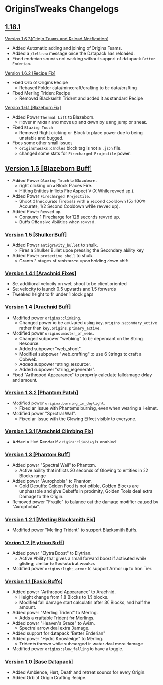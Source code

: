 # OriginsTweaks Changelogs

## [1.18.1](https://modrinth.com/mod/origins/version/1.3.1)

[Version 1.6.3[Origin Teams and Reload Notification]](https://github.com/ChromexUnderscore/OriginsTweaks/releases/tag/1.6.3)

+ Added Automatic adding and joining of Origins Teams.
+ Added a ``/tellraw`` message once the Datapack has reloaded.
+ Fixed enderian sounds not working without support of datapack ``Better Enderian``.

[Version 1.6.2 [Recipe Fix]](https://github.com/ChromexUnderscore/OriginsTweaks/releases/tag/1.6.2)

+ Fixed Orb of Origins Recipe
    + Rebased Folder data/minecraft/crafting to be data/crafting
+ Fixed Merling Trident Recipe
    + Removed Blacksmith Trident and added it as standard Recipe

[Version 1.6.1 [Blazeborn Fix]](https://github.com/ChromexUnderscore/OriginsTweaks/releases/tag/1.6.1)

+ Added Power ``Thermal Lift`` to Blazeborn.
    + Hover in Midair and move up and down by using jump or sneak.
+ Fixed ``Blazing Touch``
    + Removed Right clicking on Block to place power due to being unstable and bugged.
+ Fixes some other small issues
    + ``originstweaks:candles`` block tag is not a ``.json`` file.
    + changed some stats for ``Firecharged Projectile`` power. 

## [Version 1.6 [Blazeborn Buff]](https://github.com/ChromexUnderscore/OriginsTweaks/releases/tag/1.6)

+ Added Power ``Blazing Touch`` to Blazeborn.
    + right clicking on a Block Places Fire.
    + Hitting Entities inflicts Fire Aspect V (X While revved up.).
+ Added Power ``Firecharged Projectile``.
    + Shoot 3 Inaccurate Fireballs with a second cooldown (5x 100% Accurate, 1/2 Second Cooldown while revved up).
+ Added Power ``Revved up``.
    + Consume 1 Firecharge for 128 seconds revved up.
    + Buffs Offensive Abilities when revved.

### [Version 1.5 [Shulker Buff]](https://github.com/ChromexUnderscore/OriginsTweaks/releases/tag/1.5)

+ Added Power ``antigravity_bullet`` to shulk.
    + Fires a Shulker Bullet upon pressing the Secondary ability key
+ Added Power ``protective_shell`` to shulk.
    + Grants 3 stages of resistance upon holding down shift

### [Version 1.4.1 [Arachnid Fixes]](https://github.com/ChromexUnderscore/OriginsTweaks/releases/tag/1.4.1)

+  Set additional velocity on web shoot to be client oriented
+  Set velocity to launch 0.5 upwards and 1.5 forwards
+  Tweaked height to fit under 1 block gaps

### [Version 1.4 [Arachnid Buff]](https://github.com/ChromexUnderscore/OriginsTweaks/releases/tag/1.4)

+ Modified power ``origins:climbing``.
    + Changed power to be activated using ``key.origins.secondary_active`` rather than ``key.origins.primary_active``.
+ Modified power ``origins:master_of_webs``.
    + Changed subpower "webbing" to be dependant on the String Resource.
    + Added subpower "web_shoot".
    + Modified subpower "web_crafting" to use 6 Strings to craft a Cobweb.
    + Added subpower "string_resource".
    + Added subpower "string_regenerate".
+ Fixed "Arthropod Appearance" to properly calculate falldamage delay and amount.

### [Version 1.3.2 [Phantom Patch]](https://github.com/ChromexUnderscore/OriginsTweaks/releases/tag/1.3.2)

+   Modified power ``origins:burning_in_daylight``.
    +   Fixed an Issue with Phantoms burning, even when wearing a Helmet.
+   Modified power "Spectral Wail".
    +   Fixed an Issue with the Glowing Effect visible to everyone.

### [Version 1.3.1 [Arachnid Climbing Fix]](https://github.com/ChromexUnderscore/OriginsTweaks/releases/tag/1.3.1)

+ Added a Hud Render if `origins:climbing` is enabled.

### [Version 1.3 [Phantom Buff]](https://github.com/ChromexUnderscore/OriginsTweaks/releases/tag/1.3)

+ Added power "Spectral Wail" to Phantom.
    + Active ability that inflicts 30 seconds of Glowing to entities in 32 Blocks range
+ Added power "Aurophobia" to Phantom.
    + Gold Debuffs: Golden Food is not edible, Golden Blocks are unphasable and give Debuffs in proximity, Golden Tools deal extra Damage to the Origin.
+ Removed power "Fragile" to balance out the damage modifier caused by "Aurophobia".

### [Version 1.2.1 [Merling Blacksmith Fix]](https://github.com/ChromexUnderscore/OriginsTweaks/releases/tag/1.2.1)

+ Modified power "Merling Trident" to support Blacksmith Buffs.

### [Verion 1.2 [Elytrian Buff]](https://github.com/ChromexUnderscore/OriginsTweaks/releases/tag/1.2)

+  Added power "Elytra Boost" to Elytrian.
    +  Active Ability that gives a small forward boost if activated while gliding; similar to Rockets but weaker.
+  Modified power `origins:light_armor` to support Armor up to Iron Tier.

### [Version 1.1 [Basic Buffs]](https://github.com/ChromexUnderscore/OriginsTweaks/releases/tag/1.1)

+  Added power "Arthropod Appearance" to Arachnid.
    +  Height change from 1.8 Blocks to 1.5 blocks.
    +  Modified fall damage start calculatin after 30 Blocks, and half the amount.
+  Added power "Merling Trident" to Merling.
    +  Adds a craftable Trident for Merlings.
+  Added power "Heaven's Grace" to Avian.
    +  Spectral arrow deal extra Damage.
+  Added support for datapack "Better Enderian"
+  Added power "Hydro Knowledge" to Merling.
    +  Tridents thrown while submerged in water deal more damage.
+  Modified power `origins:slow_falling` to have a toggle.

### [Version 1.0 [Base Datapack]](https://github.com/ChromexUnderscore/OriginsTweaks/releases/tag/1.0)

+  Added Ambience, Hurt, Death and retreat sounds for every Origin.
+  Added Orb of Origin Crafting Recipe.
